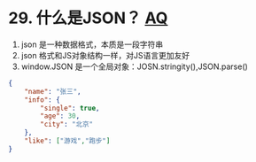 # 29. 什么是JSON？  [AQ](./00-question.md)

1. json 是一种数据格式，本质是一段字符串
2. json 格式和JS对象结构一样，对JS语言更加友好
3. window.JSON 是一个全局对象：JOSN.stringity(),JSON.parse()

```json
{
    "name": "张三",
    "info": {
        "single": true,
        "age": 30,
        "city": "北京"
    },
    "like": ["游戏","跑步"]
}
```
